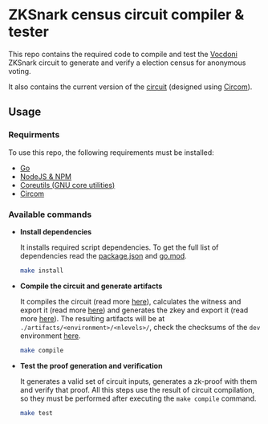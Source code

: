 # ZKSnark census circuit compiler & tester

This repo contains the required code to compile and test the [Vocdoni](https://vocdoni.io/) ZKSnark circuit to generate and verify a election census for anonymous voting. 

It also contains the current version of the [circuit](circuit/census.circom) (designed using [Circom](https://github.com/iden3/circom)). 

## Usage

### Requirments
To use this repo, the following requirements must be installed: 
* [Go](https://go.dev/)
* [NodeJS & NPM](https://nodejs.org/en/)
* [Coreutils (GNU core utilities)](https://www.gnu.org/software/coreutils/)
* [Circom](https://docs.circom.io/)

### Available commands

* **Install dependencies**

    It installs required script dependencies. To get the full list of dependencies read the [package.json](./circuit/package.json) and [go.mod](./go.mod).

    ```sh
    make install
    ```

* **Compile the circuit and generate artifacts**

    It compiles the circuit (read more [here](https://github.com/iden3/snarkjs#10-compile-the-circuit)), calculates the witness and export it (read more [here](https://github.com/iden3/snarkjs#14-calculate-the-witness)) and generates the zkey and export it (read more [here](https://github.com/iden3/snarkjs#15-setup)). The resulting artifacts will be at `./artifacts/<environment>/<nlevels>/`, check the checksums of the `dev` environment [here](./artifacts/dev/circuits-info.md).

    ```sh
    make compile
    ```

* **Test the proof generation and verification**

    It generates a valid set of circuit inputs, generates a zk-proof with them and verify that proof. All this steps use the result of circuit compilation, so they must be performed after executing the `make compile` command.

    ```sh
    make test
    ```

